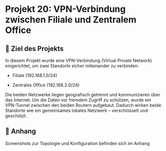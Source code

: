 # Projekt 20: VPN-Verbindung zwischen Filiale und Zentralem Office

## 📌 Ziel des Projekts
In diesem Projekt wurde eine VPN-Verbindung (Virtual Private Network) eingerichtet, um zwei Standorte sicher miteinander zu verbinden:

- Filiale (192.168.1.0/24)

- Zentrales Office (192.168.2.0/24)

Die beiden Netzwerke liegen geografisch getrennt und kommunizieren über das Internet. Um die Daten vor fremdem Zugriff zu schützen, wurde ein VPN-Tunnel zwischen den beiden Routern aufgebaut. Dadurch wirken beide Standorte wie ein gemeinsames lokales Netzwerk – verschlüsselt und geschützt.
## 📎 Anhang
Screenshots zur Topologie und Konfiguration befinden sich im Anhang
